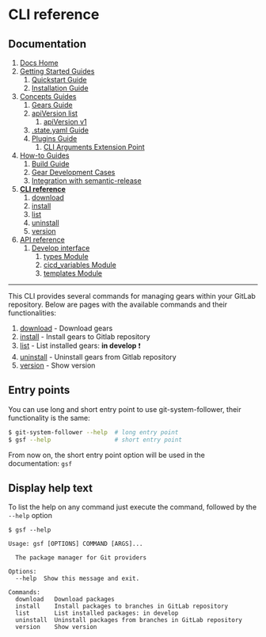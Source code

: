 # CLI reference
## Documentation
1. [Docs Home](docs_home.md)
2. [Getting Started Guides](getting_started.md) 
   1. [Quickstart Guide](getting_started/quickstart.md)
   2. [Installation Guide](getting_started/installation.md)
3. [Concepts Guides](concepts.md)  
   1. [Gears Guide](concepts/gears.md)
   2. [apiVersion list](concepts/api_version_list.md)
      1. [apiVersion v1](concepts/api_version_list/v1.md) 
   3. [.state.yaml Guide](concepts/state.md)
   4. [Plugins Guide](concepts/plugins.md)
      1. [CLI Arguments Extension Point](concepts/plugins/cli_arguments.md)
4. [How-to Guides](how_to.md)  
   1. [Build Guide](how_to/build.md)
   2. [Gear Development Cases](how_to/gear_development_cases.md)
   3. [Integration with semantic-release](how_to/integration_with_semantic_release.md)
5. **[CLI reference](cli_reference.md)** 
   1. [download](cli_reference/download.md)
   2. [install](cli_reference/install.md) 
   3. [list](cli_reference/list.md)
   4. [uninstall](cli_reference/uninstall.md)
   5. [version](cli_reference/version.md)
6. [API reference](api_reference.md)  
   1. [Develop interface](api_reference/develop_interface.md)  
      1. [types Module](api_reference/develop_interface/types.md)
      2. [cicd_variables Module](api_reference/develop_interface/cicd_variables.md)
      3. [templates Module](api_reference/develop_interface/templates.md)

---

This CLI provides several commands for managing gears within your GitLab repository.
Below are pages with the available commands and their functionalities:
1. [download](cli_reference/download.md) - Download gears
2. [install](cli_reference/install.md) - Install gears to Gitlab repository
3. [list](cli_reference/list.md) - List installed gears: **in develop** :exclamation:
4. [uninstall](cli_reference/uninstall.md) - Uninstall gears from Gitlab repository
5. [version](cli_reference/version.md) - Show version

## Entry points
You can use long and short entry point to use git-system-follower, their functionality is the same:
```bash
$ git-system-follower --help  # long entry point
$ gsf --help                  # short entry point
```
From now on, the short entry point option will be used in the documentation: `gsf`

## Display help text
To list the help on any command just execute the command, followed by the `--help` option
```text
$ gsf --help

Usage: gsf [OPTIONS] COMMAND [ARGS]...

  The package manager for Git providers

Options:
  --help  Show this message and exit.

Commands:
  download   Download packages
  install    Install packages to branches in GitLab repository
  list       List installed packages: in develop
  uninstall  Uninstall packages from branches in GitLab repository
  version    Show version
```